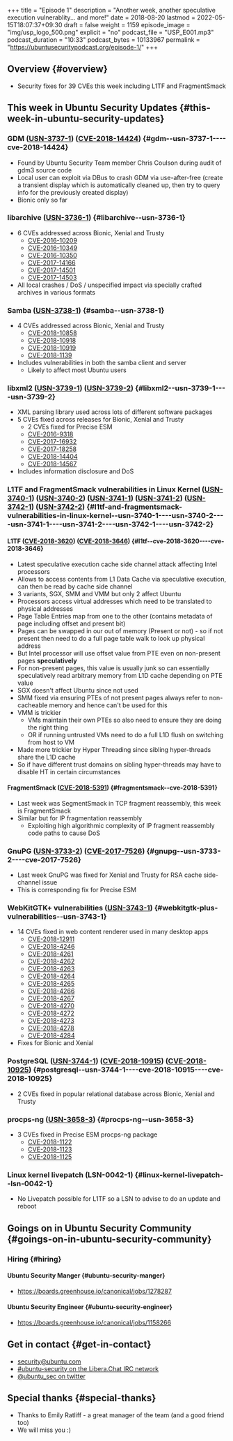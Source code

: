 +++
title = "Episode 1"
description = "Another week, another speculative execution vulnerablity... and more!"
date = 2018-08-20
lastmod = 2022-05-15T18:07:37+09:30
draft = false
weight = 1159
episode_image = "img/usp_logo_500.png"
explicit = "no"
podcast_file = "USP_E001.mp3"
podcast_duration = "10:33"
podcast_bytes = 10133967
permalink = "https://ubuntusecuritypodcast.org/episode-1/"
+++

## Overview {#overview}

-   Security fixes for 39 CVEs this week including L1TF and FragmentSmack


## This week in Ubuntu Security Updates {#this-week-in-ubuntu-security-updates}


### GDM ([USN-3737-1](https://usn.ubuntu.com/3737-1/)) ([CVE-2018-14424](https://ubuntu.com/security/CVE-2018-14424)) {#gdm--usn-3737-1----cve-2018-14424}

-   Found by Ubuntu Security Team member Chris Coulson during audit of gdm3 source code
-   Local user can exploit via DBus to crash GDM via use-after-free (create a transient display which is automatically cleaned up, then try to query info for the previously created display)
-   Bionic only so far


### libarchive ([USN-3736-1](https://usn.ubuntu.com/3736-1/)) {#libarchive--usn-3736-1}

-   6 CVEs addressed across Bionic, Xenial and Trusty
    -   [CVE-2016-10209](https://ubuntu.com/security/CVE-2016-10209)
    -   [CVE-2016-10349](https://ubuntu.com/security/CVE-2016-10349)
    -   [CVE-2016-10350](https://ubuntu.com/security/CVE-2016-10350)
    -   [CVE-2017-14166](https://ubuntu.com/security/CVE-2017-14166)
    -   [CVE-2017-14501](https://ubuntu.com/security/CVE-2017-14501)
    -   [CVE-2017-14503](https://ubuntu.com/security/CVE-2017-14503)
-   All local crashes / DoS / unspecified impact via specially crafted archives in various formats


### Samba ([USN-3738-1](https://usn.ubuntu.com/3738-1/)) {#samba--usn-3738-1}

-   4 CVEs addressed across Bionic, Xenial and Trusty
    -   [CVE-2018-10858](https://ubuntu.com/security/CVE-2018-10858)
    -   [CVE-2018-10918](https://ubuntu.com/security/CVE-2018-10918)
    -   [CVE-2018-10919](https://ubuntu.com/security/CVE-2018-10919)
    -   [CVE-2018-1139](https://ubuntu.com/security/CVE-2018-1139)
-   Includes vulnerabilities in both the samba client and server
    -   Likely to affect most Ubuntu users


### libxml2 ([USN-3739-1](https://usn.ubuntu.com/3739-1/)) ([USN-3739-2](https://usn.ubuntu.com/3739-2/)) {#libxml2--usn-3739-1----usn-3739-2}

-   XML parsing library used across lots of different software packages
-   5 CVEs fixed across releases for Bionic, Xenial and Trusty
    -   2 CVEs fixed for Precise ESM
    -   [CVE-2016-9318](https://ubuntu.com/security/CVE-2016-9318)
    -   [CVE-2017-16932](https://ubuntu.com/security/CVE-2017-16932)
    -   [CVE-2017-18258](https://ubuntu.com/security/CVE-2017-18258)
    -   [CVE-2018-14404](https://ubuntu.com/security/CVE-2018-14404)
    -   [CVE-2018-14567](https://ubuntu.com/security/CVE-2018-14567)
-   Includes information disclosure and DoS


### L1TF and FragmentSmack vulnerabilities in Linux Kernel ([USN-3740-1](https://usn.ubuntu.com/3740-1/)) ([USN-3740-2](https://usn.ubuntu.com/3740-2/)) ([USN-3741-1](https://usn.ubuntu.com/3741-1/)) ([USN-3741-2](https://usn.ubuntu.com/3741-2/)) ([USN-3742-1](https://usn.ubuntu.com/3742-1/)) ([USN-3742-2](https://usn.ubuntu.com/3742-2/)) {#l1tf-and-fragmentsmack-vulnerabilities-in-linux-kernel--usn-3740-1----usn-3740-2----usn-3741-1----usn-3741-2----usn-3742-1----usn-3742-2}


#### L1TF ([CVE-2018-3620](https://ubuntu.com/security/CVE-2018-3620)) ([CVE-2018-3646](https://ubuntu.com/security/CVE-2018-3646)) {#l1tf--cve-2018-3620----cve-2018-3646}

-   Latest speculative execution cache side channel attack affecting Intel processors
-   Allows to access contents from L1 Data Cache via speculative execution,  can then be read by cache side channel
-   3 variants, SGX, SMM and VMM but only 2 affect Ubuntu
-   Processors access virtual addresses which need to be translated to physical addresses
-   Page Table Entries map from one to the other (contains metadata of page including offset and present bit)
-   Pages can be swapped in our out of memory (Present or not) - so if not present then need to do a full page table walk to look up physical address
-   But Intel processor will use offset value from PTE even on non-present pages **speculatively**
-   For non-present pages, this value is usually junk so can essentially speculatively read arbitrary memory from L1D cache depending on PTE value
-   SGX doesn't affect Ubuntu since not used
-   SMM fixed via ensuring PTEs of not present pages always refer to non-cacheable memory and hence can't be used for this
-   VMM is trickier
    -   VMs maintain their own PTEs so also need to ensure they are doing the right thing
    -   OR if running untrusted VMs need to do a full L1D flush on switching from host to VM
-   Made more trickier by Hyper Threading since sibling hyper-threads share the L1D cache
-   So if have different trust domains on sibling hyper-threads may have to disable HT in certain circumstances


#### FragmentSmack ([CVE-2018-5391](https://ubuntu.com/security/CVE-2018-5391)) {#fragmentsmack--cve-2018-5391}

-   Last week was SegmentSmack in TCP fragment reassembly, this week is FragmentSmack
-   Similar but for IP fragmentation reassembly
    -   Exploiting high algorithmic complexity of IP fragment reassembly code paths to cause DoS


### GnuPG ([USN-3733-2](https://usn.ubuntu.com/3733-2/)) ([CVE-2017-7526](https://ubuntu.com/security/CVE-2017-7526)) {#gnupg--usn-3733-2----cve-2017-7526}

-   Last week GnuPG was fixed for Xenial and Trusty for RSA cache side-channel issue
-   This is corresponding fix for Precise ESM


### WebKitGTK+ vulnerabilities ([USN-3743-1](https://usn.ubuntu.com/3743-1/)) {#webkitgtk-plus-vulnerabilities--usn-3743-1}

-   14 CVEs fixed in web content renderer used in many desktop apps
    -   [CVE-2018-12911](https://ubuntu.com/security/CVE-2018-12911)
    -   [CVE-2018-4246](https://ubuntu.com/security/CVE-2018-4246)
    -   [CVE-2018-4261](https://ubuntu.com/security/CVE-2018-4261)
    -   [CVE-2018-4262](https://ubuntu.com/security/CVE-2018-4262)
    -   [CVE-2018-4263](https://ubuntu.com/security/CVE-2018-4263)
    -   [CVE-2018-4264](https://ubuntu.com/security/CVE-2018-4264)
    -   [CVE-2018-4265](https://ubuntu.com/security/CVE-2018-4265)
    -   [CVE-2018-4266](https://ubuntu.com/security/CVE-2018-4266)
    -   [CVE-2018-4267](https://ubuntu.com/security/CVE-2018-4267)
    -   [CVE-2018-4270](https://ubuntu.com/security/CVE-2018-4270)
    -   [CVE-2018-4272](https://ubuntu.com/security/CVE-2018-4272)
    -   [CVE-2018-4273](https://ubuntu.com/security/CVE-2018-4273)
    -   [CVE-2018-4278](https://ubuntu.com/security/CVE-2018-4278)
    -   [CVE-2018-4284](https://ubuntu.com/security/CVE-2018-4284)
-   Fixes for Bionic and Xenial


### PostgreSQL ([USN-3744-1](https://usn.ubuntu.com/3744-1/)) ([CVE-2018-10915](https://ubuntu.com/security/CVE-2018-10915)) ([CVE-2018-10925](https://ubuntu.com/security/CVE-2018-10925)) {#postgresql--usn-3744-1----cve-2018-10915----cve-2018-10925}

-   2 CVEs fixed in popular relational database across Bionic, Xenial and Trusty


### procps-ng ([USN-3658-3](https://usn.ubuntu.com/3658-3/)) {#procps-ng--usn-3658-3}

-   3 CVEs fixed in Precise ESM procps-ng package
    -   [CVE-2018-1122](https://ubuntu.com/security/CVE-2018-1122)
    -   [CVE-2018-1123](https://ubuntu.com/security/CVE-2018-1123)
    -   [CVE-2018-1125](https://ubuntu.com/security/CVE-2018-1125)


### Linux kernel livepatch (LSN-0042-1) {#linux-kernel-livepatch--lsn-0042-1}

-   No Livepatch possible for L1TF so a LSN to advise to do an update and reboot


## Goings on in Ubuntu Security Community {#goings-on-in-ubuntu-security-community}


### Hiring {#hiring}


#### Ubuntu Security Manger {#ubuntu-security-manger}

-   <https://boards.greenhouse.io/canonical/jobs/1278287>


#### Ubuntu Security Engineer {#ubuntu-security-engineer}

-   <https://boards.greenhouse.io/canonical/jobs/1158266>


## Get in contact {#get-in-contact}

-   [security@ubuntu.com](mailto:security@ubuntu.com)
-   [#ubuntu-security on the Libera.Chat IRC network](https://libera.chat)
-   [@ubuntu_sec on twitter](https://twitter.com/ubuntu_sec)


## Special thanks {#special-thanks}

-   Thanks to Emily Ratliff - a great manager of the team (and a good friend too)
-   We will miss you :)